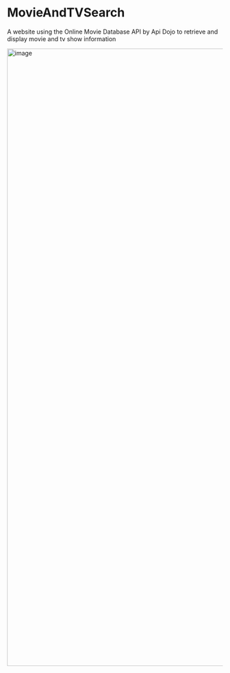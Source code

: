 # MovieAndTVSearch
 A website using the Online Movie Database API by Api Dojo to retrieve and display movie and tv show information

<img width="1440" alt="image" src="https://user-images.githubusercontent.com/46404712/209889847-1d303e05-bb6d-4431-bb04-fb508315df58.png">
